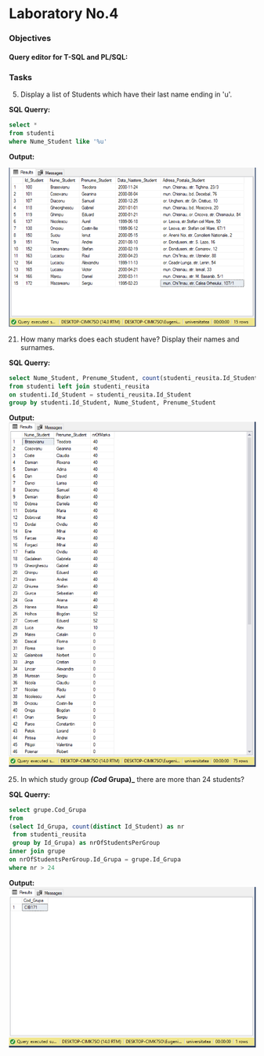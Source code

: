 # Laboratory No.4


### Objectives

#### Query editor for T-SQL and PL/SQL:

### Tasks

5. Display a list of Students which have their last name ending in 'u'.

__SQL Querry:__

```sql
select * 
from studenti 
where Nume_Student like '%u'
```

__Output:__  

![5](/lab4/1.png)

21. How many marks does each student have? Display their names and surnames.

__SQL Querry:__

```sql
select Nume_Student, Prenume_Student, count(studenti_reusita.Id_Student) as nrOfMarks
from studenti left join studenti_reusita 
on studenti.Id_Student = studenti_reusita.Id_Student
group by studenti.Id_Student, Nume_Student, Prenume_Student
```

__Output:__
![21](/lab4/2.png)


25. In which study group **_(Cod_ Grupa)_** there are more than 24 students?

__SQL Querry:__

  ```sql
select grupe.Cod_Grupa
from 
  (select Id_Grupa, count(distinct Id_Student) as nr 
   from studenti_reusita
   group by Id_Grupa) as nrOfStudentsPerGroup
inner join grupe
on nrOfStudentsPerGroup.Id_Grupa = grupe.Id_Grupa
where nr > 24
  ```

__Output:__
![25](/lab4/3.png)
